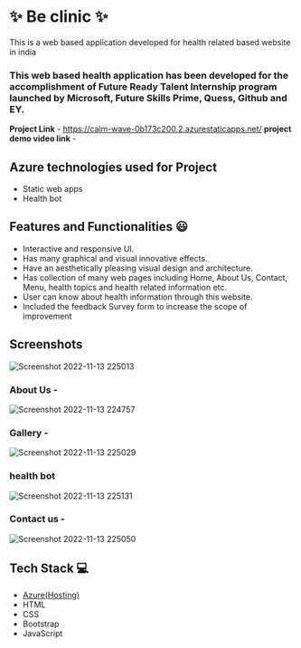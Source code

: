 # ✨ Be clinic ✨

This is a web based application developed for health related based website in india

### This web based health application has been developed for the accomplishment of Future Ready Talent Internship program launched by Microsoft, Future Skills Prime, Quess, Github and EY.


**Project Link** - https://calm-wave-0b173c200.2.azurestaticapps.net/
**project demo video link** - 

## Azure technologies used for Project

- Static web apps
- Health bot

## Features and Functionalities 😃

- Interactive and responsive UI.
- Has many graphical and visual innovative effects.
- Have an aesthetically pleasing visual design and architecture.
- Has collection of many web pages including Home, About Us, Contact, Menu, health topics and health related information etc.
- User can know about health information through this website.
- Included the feedback Survey form to increase the scope of improvement 

## Screenshots

![Screenshot 2022-11-13 225013](https://user-images.githubusercontent.com/102240771/201535113-dd67760d-0a65-40bb-a104-04797fc465a7.png)



   

### About Us -

![Screenshot 2022-11-13 224757](https://user-images.githubusercontent.com/102240771/201535157-a320f1f9-2c42-49db-9fc9-1e0c678d4037.png)

### Gallery -

![Screenshot 2022-11-13 225029](https://user-images.githubusercontent.com/102240771/201535208-1faa2e14-3579-4bce-b7bc-d10d004c7d28.png)


### health bot


![Screenshot 2022-11-13 225131](https://user-images.githubusercontent.com/102240771/201535276-ae3743eb-a43b-46bf-bda4-a1635b521c50.png)



### Contact us -

![Screenshot 2022-11-13 225050](https://user-images.githubusercontent.com/102240771/201535237-2a2fe957-8254-4a39-ab44-42239260f3ac.png)


## Tech Stack 💻

- [Azure(Hosting)](https://azure.microsoft.com/en-in/features/azure-portal/)
- HTML
- CSS
- Bootstrap
- JavaScript
